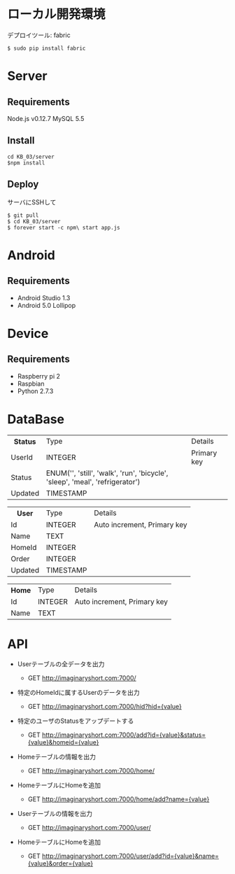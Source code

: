 # ローカル開発環境
デプロイツール: fabric

```
$ sudo pip install fabric
```



# Server
## Requirements
Node.js v0.12.7
MySQL 5.5

## Install
```
cd KB_03/server
$npm install
```

## Deploy
サーバにSSHして
```
$ git pull
$ cd KB_03/server
$ forever start -c npm\ start app.js
```

# Android
## Requirements
* Android Studio 1.3
* Android 5.0 Lollipop

# Device
## Requirements
* Raspberry pi 2
* Raspbian
* Python 2.7.3

# DataBase
<table>
<tr><th>Status</th><td>Type</td><td>Details</td></tr>
<tr><td>UserId</td><td>INTEGER</td><td>Primary key</td></tr>
<tr><td>Status</td><td>ENUM('', 'still', 'walk', 'run', 'bicycle', 'sleep', 'meal', 'refrigerator')</td><td></td></tr>
<tr><td>Updated</td><td>TIMESTAMP</td><td></td></tr>
</table>

<table>
<tr><th>User</th><td>Type</td><td>Details</td></tr>
<tr><td>Id</td><td>INTEGER</td><td>Auto increment, Primary key</td></tr>
<tr><td>Name</td><td>TEXT</td><td></td></tr>
<tr><td>HomeId</td><td>INTEGER</td><td></td></tr>
<tr><td>Order</td><td>INTEGER</td><td></td></tr>
<tr><td>Updated</td><td>TIMESTAMP</td><td></td></tr>
</table>

<table>
<tr><th>Home</th><td>Type</td><td>Details</td></tr>
<tr><td>Id</td><td>INTEGER</td><td>Auto increment, Primary key</td></tr>
<tr><td>Name</td><td>TEXT</td><td></td></tr>
</table>

# API
* Userテーブルの全データを出力
  - GET http://imaginaryshort.com:7000/

* 特定のHomeIdに属するUserのデータを出力
  - GET http://imaginaryshort.com:7000/hid?hid={value}

* 特定のユーザのStatusをアップデートする
  - GET http://imaginaryshort.com:7000/add?id={value}&status={value}&homeid={value}

* Homeテーブルの情報を出力
  - GET http://imaginaryshort.com:7000/home/

* HomeテーブルにHomeを追加
  - GET http://imaginaryshort.com:7000/home/add?name={value}

* Userテーブルの情報を出力
  - GET http://imaginaryshort.com:7000/user/

* HomeテーブルにHomeを追加
  - GET http://imaginaryshort.com:7000/user/add?id={value}&name={value}&order={value}
